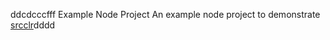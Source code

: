 ddcdcccfff Example Node Project
An example node project to demonstrate [srcclr](https:/w.srcclr.com)dddd
